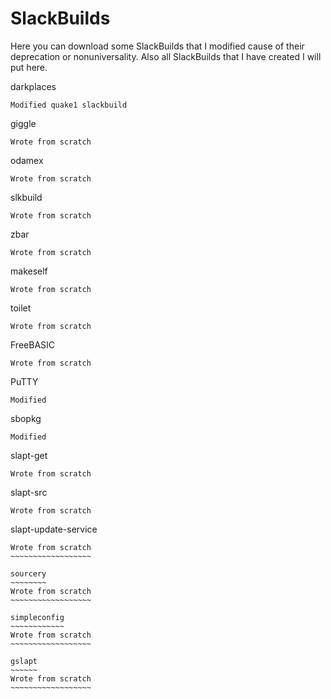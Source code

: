 SlackBuilds
===========

Here you can download some SlackBuilds that I modified cause of their
deprecation or nonuniversality. Also all SlackBuilds that I have created
I will put here.

darkplaces
~~~~~~~~~~
Modified quake1 slackbuild
~~~~~~~~~~~~~~~~~~~~~~~~~~

giggle
~~~~~~
Wrote from scratch
~~~~~~~~~~~~~~~~~~

odamex
~~~~~~
Wrote from scratch
~~~~~~~~~~~~~~~~~~

slkbuild
~~~~~~~~
Wrote from scratch
~~~~~~~~~~~~~~~~~~

zbar
~~~~
Wrote from scratch
~~~~~~~~~~~~~~~~~~

makeself
~~~~~~~~
Wrote from scratch
~~~~~~~~~~~~~~~~~~

toilet
~~~~~~
Wrote from scratch
~~~~~~~~~~~~~~~~~~

FreeBASIC
~~~~~~~~~
Wrote from scratch
~~~~~~~~~~~~~~~~~~

PuTTY
~~~~~
Modified
~~~~~~~~

sbopkg
~~~~~~
Modified
~~~~~~~~

slapt-get
~~~~~~~~~
Wrote from scratch
~~~~~~~~~~~~~~~~~~

slapt-src
~~~~~~~~~
Wrote from scratch
~~~~~~~~~~~~~~~~~~

slapt-update-service
~~~~~~~~~~~~~~~~~~~~
Wrote from scratch
~~~~~~~~~~~~~~~~~~

sourcery
~~~~~~~~
Wrote from scratch
~~~~~~~~~~~~~~~~~~

simpleconfig
~~~~~~~~~~~~
Wrote from scratch
~~~~~~~~~~~~~~~~~~

gslapt
~~~~~~
Wrote from scratch
~~~~~~~~~~~~~~~~~~
